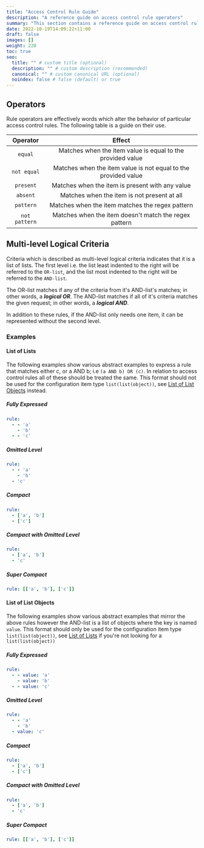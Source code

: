 ```yaml
---
title: "Access Control Rule Guide"
description: "A reference guide on access control rule operators"
summary: "This section contains a reference guide on access control rule operators."
date: 2022-10-19T14:09:22+11:00
draft: false
images: []
weight: 220
toc: true
seo:
  title: "" # custom title (optional)
  description: "" # custom description (recommended)
  canonical: "" # custom canonical URL (optional)
  noindex: false # false (default) or true
---
```


## Operators

Rule operators are effectively words which alter the behavior of particular access control rules. The following table
is a guide on their use.

|   Operator    |                             Effect                             |
|:-------------:|:--------------------------------------------------------------:|
|    `equal`    |   Matches when the item value is equal to the provided value   |
|  `not equal`  | Matches when the item value is not equal to the provided value |
|   `present`   |        Matches when the item is present with any value         |
|   `absent`    |          Matches when the item is not present at all           |
|   `pattern`   |        Matches when the item matches the regex pattern         |
| `not pattern` |     Matches when the item doesn't match the regex pattern      |


## Multi-level Logical Criteria

Criteria which is described as multi-level logical criteria indicates that it is a list of lists. The first level i.e.
the list least indented to the right will be referred to the `OR-list`, and the list most indented to the right will be
referred to the `AND-list`.

The OR-list matches if any of the criteria from it's AND-list's matches; in other words, a *__logical OR__*. The
AND-list matches if all of it's criteria matches the given request; in other words, a *__logical AND__*.

In addition to these rules, if the AND-list only needs one item, it can be represented without the second level.

### Examples

#### List of Lists

The following examples show various abstract examples to express a rule that matches either c, or a AND b;
i.e `(a AND b) OR (c)`. In relation to access control rules all of these should be treated the same. This format should
not be used for the configuration item type `list(list(object))`, see [List of List Objects](#list-of-list-objects)
instead.

##### Fully Expressed

```yaml {title="configuration.yml"}
rule:
  - - 'a'
    - 'b'
  - - 'c'
```

##### Omitted Level

```yaml {title="configuration.yml"}
rule:
  - - 'a'
    - 'b'
  - 'c'
```

##### Compact

```yaml {title="configuration.yml"}
rule:
  - ['a', 'b']
  - ['c']
```

##### Compact with Omitted Level

```yaml {title="configuration.yml"}
rule:
  - ['a', 'b']
  - 'c'
```

##### Super Compact

```yaml {title="configuration.yml"}
rule: [['a', 'b'], ['c']]
```

#### List of List Objects

The following examples show various abstract examples that mirror the above rules however the AND-list is a list of
objects where the key is named `value`. This format should only be used for the configuration item type
`list(list(object))`, see [List of Lists](#list-of-lists) if you're not looking for a `list(list(object))`

##### Fully Expressed

```yaml {title="configuration.yml"}
rule:
  - - value: 'a'
    - value: 'b'
  - - value: 'c'
```

##### Omitted Level

```yaml {title="configuration.yml"}
rule:
  - - 'a'
    - 'b'
  - value: 'c'
```

##### Compact

```yaml {title="configuration.yml"}
rule:
  - ['a', 'b']
  - ['c']
```

##### Compact with Omitted Level

```yaml {title="configuration.yml"}
rule:
  - ['a', 'b']
  - 'c'
```

##### Super Compact

```yaml {title="configuration.yml"}
rule: [['a', 'b'], ['c']]
```
